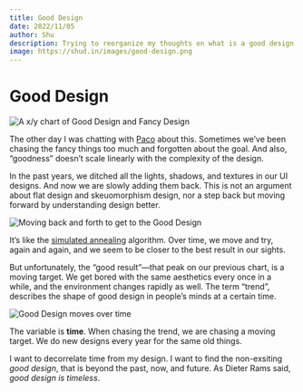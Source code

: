```yaml
---
title: Good Design
date: 2022/11/05
author: Shu
description: Trying to reorganize my thoughts on what is a good design...
image: https://shud.in/images/good-design.png
---
```


# Good Design

![A x/y chart of Good Design and Fancy Design](../../public/images/good-design.png)

The other day I was chatting with [Paco](https://paco.me) about this. Sometimes we’ve been chasing the fancy things too much and forgotten about the goal. And also, “goodness” doesn’t scale linearly with the complexity of the design.

In the past years, we ditched all the lights, shadows, and textures in our UI designs. And now we are slowly adding them back. This is not an argument about flat design and skeuomorphism design, nor a step back but moving forward by understanding design better.

![Moving back and forth to get to the Good Design](../../public/images/good-design-2.png)

It’s like the [simulated annealing](https://en.wikipedia.org/wiki/Simulated_annealing) algorithm. Over time, we move and try, again and again, and we seem to be closer to the best result in our sights.

But unfortunately, the “good result”—that peak on our previous chart, is a moving target. We get bored with the same aesthetics every once in a while, and the environment changes rapidly as well. The term “trend”, describes the shape of good design in people’s minds at a certain time.

![Good Design moves over time](../../public/images/good-design-3.png)

The variable is **time**. When chasing the trend, we are chasing a moving target. We do new designs every year for the same old things.

I want to decorrelate time from my design. I want to find the non-exsiting _good design_, that is beyond the past, now, and future. As Dieter Rams said, _good design is timeless_.
